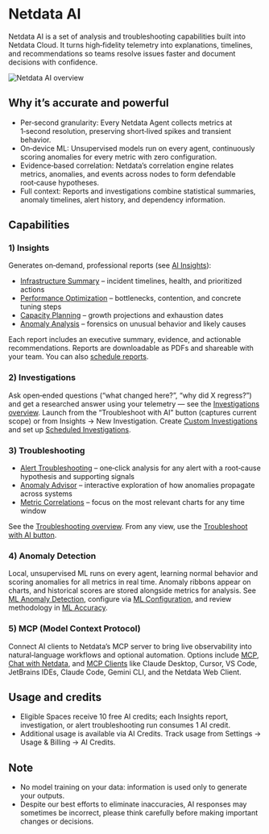 # Netdata AI

Netdata AI is a set of analysis and troubleshooting capabilities built into Netdata Cloud. It turns high‑fidelity telemetry into explanations, timelines, and recommendations so teams resolve issues faster and document decisions with confidence.

![Netdata AI overview](https://raw.githubusercontent.com/netdata/docs-images/refs/heads/master/netdata-cloud/netdata-ai/netdata-ai.png)

## Why it’s accurate and powerful

- Per‑second granularity: Every Netdata Agent collects metrics at 1‑second resolution, preserving short‑lived spikes and transient behavior.
- On‑device ML: Unsupervised models run on every agent, continuously scoring anomalies for every metric with zero configuration.
- Evidence‑based correlation: Netdata’s correlation engine relates metrics, anomalies, and events across nodes to form defendable root‑cause hypotheses.
- Full context: Reports and investigations combine statistical summaries, anomaly timelines, alert history, and dependency information.

## Capabilities

### 1) Insights

Generates on‑demand, professional reports (see [AI Insights](/docs/ml-ai/ai-insights.md)):

- [Infrastructure Summary](/docs/netdata-ai/insights/infrastructure-summary.mdx) – incident timelines, health, and prioritized actions
- [Performance Optimization](/docs/netdata-ai/insights/performance-optimization.mdx) – bottlenecks, contention, and concrete tuning steps
- [Capacity Planning](/docs/netdata-ai/insights/capacity-planning.mdx) – growth projections and exhaustion dates
- [Anomaly Analysis](/docs/netdata-ai/insights/anomaly-analysis.mdx) – forensics on unusual behavior and likely causes

Each report includes an executive summary, evidence, and actionable recommendations. Reports are downloadable as PDFs and shareable with your team. You can also [schedule reports](/docs/netdata-ai/insights/scheduled-reports.mdx).

### 2) Investigations

Ask open‑ended questions (“what changed here?”, “why did X regress?”) and get a researched answer using your telemetry — see the [Investigations overview](/docs/netdata-ai/investigations/index.mdx). Launch from the “Troubleshoot with AI” button (captures current scope) or from Insights → New Investigation. Create [Custom Investigations](/docs/netdata-ai/investigations/custom-investigations.mdx) and set up [Scheduled Investigations](/docs/netdata-ai/investigations/scheduled-investigations.mdx).

### 3) Troubleshooting

- [Alert Troubleshooting](/docs/troubleshooting/troubleshoot.md) – one‑click analysis for any alert with a root‑cause hypothesis and supporting signals
- [Anomaly Advisor](/docs/ml-ai/anomaly-advisor.md) – interactive exploration of how anomalies propagate across systems
- [Metric Correlations](/docs/metric-correlations.md) – focus on the most relevant charts for any time window

See the [Troubleshooting overview](/docs/netdata-ai/troubleshooting/index.mdx). From any view, use the [Troubleshoot with AI button](/docs/netdata-ai/troubleshooting/troubleshoot-button.mdx).

### 4) Anomaly Detection

Local, unsupervised ML runs on every agent, learning normal behavior and scoring anomalies for all metrics in real time. Anomaly ribbons appear on charts, and historical scores are stored alongside metrics for analysis. See [ML Anomaly Detection](/docs/ml-ai/ml-anomaly-detection/ml-anomaly-detection.md), configure via [ML Configuration](/src/ml/ml-configuration.md), and review methodology in [ML Accuracy](/docs/ml-ai/ml-anomaly-detection/ml-accuracy.md).

### 5) MCP (Model Context Protocol)

Connect AI clients to Netdata’s MCP server to bring live observability into natural‑language workflows and optional automation. Options include [MCP](/docs/learn/mcp.md), [Chat with Netdata](/docs/ml-ai/ai-chat-netdata/ai-chat-netdata.md), and [MCP Clients](/docs/ml-ai/ai-devops-copilot/ai-devops-copilot.md) like Claude Desktop, Cursor, VS Code, JetBrains IDEs, Claude Code, Gemini CLI, and the Netdata Web Client.

## Usage and credits

- Eligible Spaces receive 10 free AI credits; each Insights report, investigation, or alert troubleshooting run consumes 1 AI credit.
- Additional usage is available via AI Credits. Track usage from Settings → Usage & Billing → AI Credits.

## Note

- No model training on your data: information is used only to generate your outputs.
- Despite our best efforts to eliminate inaccuracies, AI responses may sometimes be incorrect, please think carefully before making important changes or decisions.
